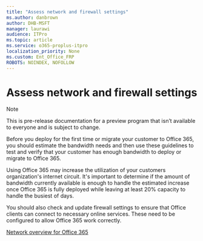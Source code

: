 ```yaml
---
title: "Assess network and firewall settings"
ms.author: danbrown
author: DHB-MSFT
manager: laurawi
audience: ITPro
ms.topic: article
ms.service: o365-proplus-itpro
localization_priority: None
ms.custom: Ent_Office_FRP
ROBOTS: NOINDEX, NOFOLLOW
---
```


# Assess network and firewall settings

> [!NOTE]
> This is pre-release documentation for a preview program that isn’t available to everyone and is subject to change.

Before you deploy for the first time or migrate your customer to Office 365, you should estimate the bandwidth needs and then use these guidelines to test and verify that your customer has enough bandwidth to deploy or migrate to Office 365.

Using Office 365 may increase the utilization of your customers organization's internet circuit. It's important to determine if the amount of bandwidth currently available is enough to handle the estimated increase once Office 365 is fully deployed while leaving at least 20% capacity to handle the busiest of days.

You should also check and update firewall settings to ensure that Office clients can connect to necessary online services. These need to be configured to allow Office 365 work correctly.

[Network overview for Office 365](https://docs.microsoft.com/office365/enterprise/office-365-networking-overview)
